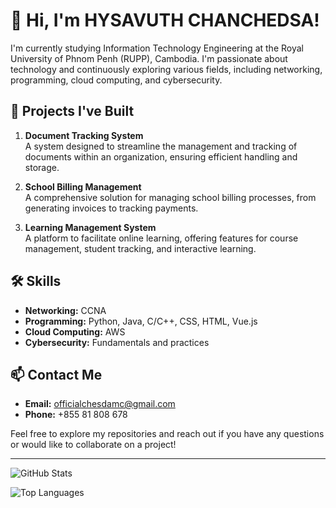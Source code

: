 # 👋 Hi, I'm HYSAVUTH CHANCHEDSA!

I'm currently studying Information Technology Engineering at the Royal University of Phnom Penh (RUPP), Cambodia.
I'm passionate about technology and continuously exploring various fields, including networking, programming, cloud computing, and cybersecurity.

## 🚀 Projects I've Built

1. **Document Tracking System**  
   A system designed to streamline the management and tracking of documents within an organization, ensuring efficient handling and storage.

2. **School Billing Management**  
   A comprehensive solution for managing school billing processes, from generating invoices to tracking payments.

3. **Learning Management System**  
   A platform to facilitate online learning, offering features for course management, student tracking, and interactive learning.

## 🛠 Skills

- **Networking:** CCNA
- **Programming:** Python, Java, C/C++, CSS, HTML, Vue.js
- **Cloud Computing:** AWS
- **Cybersecurity:** Fundamentals and practices

## 📫 Contact Me

- **Email:** [officialchesdamc@gmail.com](mailto:officialchesdamc@gmail.com)
- **Phone:** +855 81 808 678

Feel free to explore my repositories and reach out if you have any questions or would like to collaborate on a project!

---

![GitHub Stats](https://github-readme-stats.vercel.app/api?username=HysavuthChanchesda&show_icons=true&theme=dark)

![Top Languages](https://github-readme-stats.vercel.app/api/top-langs/?username=HysavuthChanchesda&layout=compact&theme=dark)
